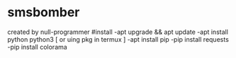 # smsbomber
created by null-programmer
#install
-apt upgrade && apt update
-apt install python python3 [ or uing pkg in termux ]
-apt install pip
-pip install requests
-pip install colorama

